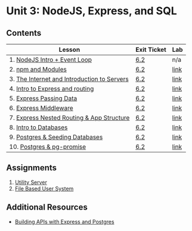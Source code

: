 # Unit 3: NodeJS, Express, and SQL

## Contents

| Lesson                                                                                                                           | Exit Ticket                                                                | Lab                                                                                            |
| -------------------------------------------------------------------------------------------------------------------------------- | -------------------------------------------------------------------------- | ---------------------------------------------------------------------------------------------- |
| 1. [NodeJS Intro + Event Loop](./nodejs_intro/README.md)                                                                         | [6.2](https://canvas.instructure.com/courses/1605748/assignments/12664524) | n/a                                                                                            |
| 2. [npm and Modules](./npm_and_modules/README.md)                                                                                | [6.2](https://canvas.instructure.com/courses/1605748/quizzes/4320674)      | [link](https://github.com/joinpursuit/Pursuit-Core-npm-and-Modules-Lab/blob/master/README.md)  |
| 3. [The Internet and Introduction to Servers](https://github.com/joinpursuit/Pursuit-Core-Web/tree/master/node/intro_to_servers) | [6.2](https://canvas.instructure.com/courses/1605748/quizzes/4357588)      | [link](https://github.com/joinpursuit/Pursuit-Core-Web-Server-Intro-Lab/blob/master/README.md) |
| 4. [Intro to Express and routing](./intro_to_express_and_routing/README.md)                                                      | [6.2](https://canvas.instructure.com/courses/1605748/quizzes/4317315)      | [link](https://github.com/joinpursuit/Pursuit-Core-Web-Express-Routing-Lab)                    |
| 5. [Express Passing Data](express_passing_data/README.md)                                                                        | [6.2](https://canvas.instructure.com/courses/1605748/assignments/12813678) | [link](https://github.com/joinpursuit/Pursuit-Core-Web-Express-Passing-Data-Lab)               |
| 6. [Express Middleware](express_middleware/README.md)                                                                            | [6.2](https://canvas.instructure.com/courses/1605748/assignments/12821054) | [link](https://github.com/joinpursuit/Pursuit-Core-Web-Middleware-Lab/blob/master/README.md)   |
| 7. [Express Nested Routing & App Structure](express_nested_routing_and_app_structure/README.md)                                  | [6.2](https://canvas.instructure.com/courses/1605748/assignments/12826976) | [link](https://github.com/joinpursuit/Pursuit-Core-Web-Nested-Routing-App-Structure-Lab)       |
| 8. [Intro to Databases](./intro_to_databases/README.md)                                                                          | [6.2](https://canvas.instructure.com/courses/1605748/assignments/12861300) | [link](https://github.com/Pursuit-Core-6-2/sql-zoo-lab)                                        |
| 9. [Postgres & Seeding Databases](./postgres_and_seeding_databases/README.md)                                                    | [6.2](https://canvas.instructure.com/courses/1605748/assignments/12863766) | [link](https://github.com/joinpursuit/Pursuit-Core-Web-Postgres-Lab/blob/master/README.md)     |
| 10. [Postgres & pg-promise](https://github.com/joinpursuit/Pursuit-Core-Web/tree/master/node/postgres-and-pg-promise)            | [6.2](https://canvas.instructure.com/courses/1605748/quizzes/4429633)      | [link](https://github.com/joinpursuit/Pursuit-Core-Web-pg-promise-Lab/blob/master/README.md)   |


## Assignments

1. [Utility Server](labs/lab-1/README.md)
2. [File Based User System](labs/lab-2/README.md)

## Additional Resources

- [Building APIs with Express and Postgres](./building_apis_with_express_and_postgres/README.md)
